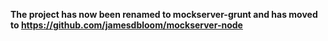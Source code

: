 **The project has now been renamed to mockserver-grunt and has moved to https://github.com/jamesdbloom/mockserver-node**

